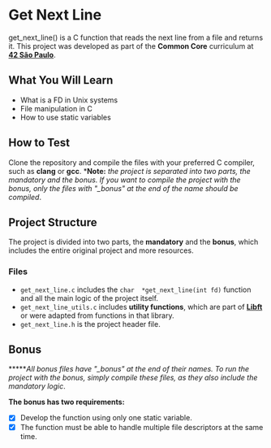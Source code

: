 # Get Next Line
get_next_line() is a C function that reads the next line from a file and returns it. This project was developed as part of the **Common Core** curriculum at [**42 São Paulo**](https://www.42sp.org.br/).

## What You Will Learn
- What is a FD in Unix systems
- File manipulation in C
- How to use static variables

## How to Test
Clone the repository and compile the files with your preferred C compiler, such as **clang** or **gcc**.
***Note:** _the project is separated into two parts, the mandatory and the bonus. If you want to compile the project with the bonus, only the files with "\_bonus" at the end of the name should be compiled_.

## Project Structure
The project is divided into two parts, the **mandatory** and the **bonus**, which includes the entire original project and more resources.

### Files
- `get_next_line.c` includes the `char  *get_next_line(int fd)` function and all the main logic of the project itself.
- `get_next_line_utils.c` includes **utility functions**, which are part of [**Libft**](https://github.com/LuizGandra/libft-42) or were adapted from functions in that library.
- `get_next_line.h` is the project header file.

## Bonus
*****_All bonus files have "\_bonus" at the end of their names. To run the project with the bonus, simply compile these files, as they also include the mandatory logic_.

**The bonus has two requirements:**
- [x] Develop the function using only one static variable.
- [x] The function must be able to handle multiple file descriptors at the same time.
